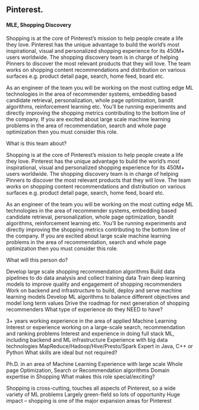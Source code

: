 ## Pinterest.

#### MLE, Shopping Discovery

Shopping is at the core of Pinterest’s mission to help people create a life they love. Pinterest has the unique advantage to build the world’s most inspirational, visual and personalized shopping experience for its 450M+ users worldwide. The shopping discovery team is in charge of helping Pinners to discover the most relevant products that they will love. The team works on shopping content recommendations and distribution on various surfaces e.g. product detail page, search, home feed, board etc. 

As an engineer of the team you will be working on the most cutting edge ML technologies in the area of recommender systems, embedding based candidate retrieval, personalization, whole page optimization, bandit algorithms, reinforcement learning etc. You’ll be running experiments and directly improving the shopping metrics contributing to the bottom line of the company. If you are excited about large scale machine learning problems in the area of recommendation, search and whole page optimization then you must consider this role.

What is this team about?

Shopping is at the core of Pinterest’s mission to help people create a life they love. Pinterest has the unique advantage to build the world’s most inspirational, visual and personalized shopping experience for its 450M+ users worldwide. The shopping discovery team is in charge of helping Pinners to discover the most relevant products that they will love. The team works on shopping content recommendations and distribution on various surfaces e.g. product detail page, search, home feed, board etc. 

As an engineer of the team you will be working on the most cutting edge ML technologies in the area of recommender systems, embedding based candidate retrieval, personalization, whole page optimization, bandit algorithms, reinforcement learning etc. You’ll be running experiments and directly improving the shopping metrics contributing to the bottom line of the company. If you are excited about large scale machine learning problems in the area of recommendation, search and whole page optimization then you must consider this role.

What will this person do?

Develop large scale shopping recommendation algorithms
Build data pipelines to do data analysis and collect training data
Train deep learning models to improve quality and engagement of shopping recommenders
Work on backend and infrastructure to build, deploy and serve machine learning models
Develop ML algorithms to balance different objectives and model long term values
Drive the roadmap for next generation of shopping recommenders
What type of experience do they NEED to have?

3+ years working experience in the area of applied Machine Learning
Interest or experience working on a large-scale search, recommendation and ranking problems
Interest and experience in doing full stack ML, including backend and ML infrastructure
Experience with big data technologies MapReduce/Hadoop/Hive/Presto/Spark
Expert in Java, C++ or Python
What skills are ideal but not required?

Ph.D. in an area of Machine Learning
Experience with large scale Whole page Optimization, Search or Recommendation algorithms
Domain expertise in Shopping
What makes this role special/exciting?

Shopping is cross-cutting, touches all aspects of Pinterest, so a wide variety of ML problems
Largely green-field so lots of opportunity
Huge impact – shopping is one of the major expansion areas for Pinterest

